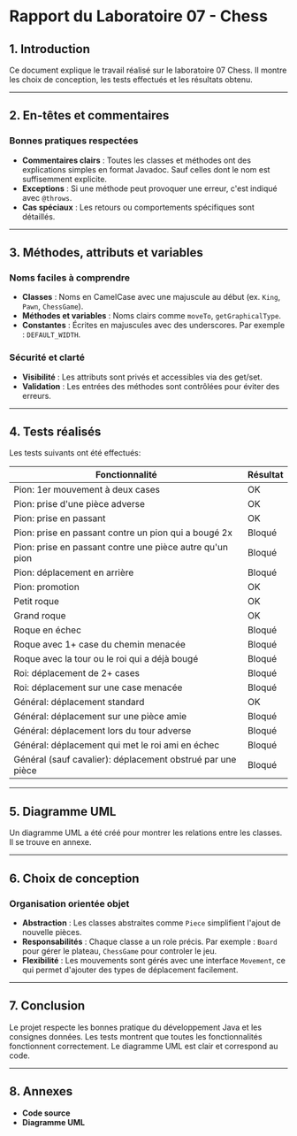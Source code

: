 # Rapport du Laboratoire 07 - Chess

## 1. Introduction
Ce document explique le travail réalisé sur le laboratoire 07 Chess. Il montre les choix de conception, les tests effectués et les résultats obtenu.

---

## 2. En-têtes et commentaires

### Bonnes pratiques respectées
- **Commentaires clairs** : Toutes les classes et méthodes ont des explications simples en format Javadoc. Sauf celles dont le nom est suffisemment explicite.
- **Exceptions** : Si une méthode peut provoquer une erreur, c'est indiqué avec `@throws`.
- **Cas spéciaux** : Les retours ou comportements spécifiques sont détaillés.
---

## 3. Méthodes, attributs et variables

### Noms faciles à comprendre
- **Classes** : Noms en CamelCase avec une majuscule au début (ex. `King`, `Pawn`, `ChessGame`).
- **Méthodes et variables** : Noms clairs comme `moveTo`, `getGraphicalType`.
- **Constantes** : Écrites en majuscules avec des underscores. Par exemple : `DEFAULT_WIDTH`.

### Sécurité et clarté
- **Visibilité** : Les attributs sont privés et accessibles via des get/set.
- **Validation** : Les entrées des méthodes sont contrôlées pour éviter des erreurs.

---

## 4. Tests réalisés

Les tests suivants ont été effectués:

| Fonctionnalité                                             | Résultat |
|------------------------------------------------------------|----------|
| Pion: 1er mouvement à deux cases                           | OK       |
| Pion: prise d'une pièce adverse                            | OK       |
| Pion: prise en passant                                     | OK       |
| Pion: prise en passant contre un pion qui a bougé 2x       | Bloqué   |
| Pion: prise en passant contre une pièce autre qu'un pion   | Bloqué   |
| Pion: déplacement en arrière                               | Bloqué   |
| Pion: promotion                                            | OK       |
| Petit roque                                                | OK       |
| Grand roque                                                | OK       |
| Roque en échec                                             | Bloqué   |
| Roque avec 1+ case du chemin menacée                       | Bloqué   |
| Roque avec la tour ou le roi qui a déjà bougé              | Bloqué   |
| Roi: déplacement de 2+ cases                               | Bloqué   |
| Roi: déplacement sur une case menacée                      | Bloqué   |
| Général: déplacement standard                              | OK       |
| Général: déplacement sur une pièce amie                    | Bloqué   |
| Général: déplacement lors du tour adverse                  | Bloqué   |
| Général: déplacement qui met le roi ami en échec           | Bloqué   |
| Général (sauf cavalier): déplacement obstrué par une pièce | Bloqué   |

---

## 5. Diagramme UML

Un diagramme UML a été créé pour montrer les relations entre les classes. Il se trouve en annexe.

---

## 6. Choix de conception

### Organisation orientée objet
- **Abstraction** : Les classes abstraites comme `Piece` simplifient l'ajout de nouvelle pièces.
- **Responsabilités** : Chaque classe a un role précis. Par exemple : `Board` pour gérer le plateau, `ChessGame` pour controler le jeu.
- **Flexibilité** : Les mouvements sont gérés avec une interface `Movement`, ce qui permet d'ajouter des types de déplacement facilement.

---

## 7. Conclusion
Le projet respecte les bonnes pratique du développement Java et les consignes données. Les tests montrent que toutes les fonctionnalités fonctionnent correctement. Le diagramme UML est clair et correspond au code.

---

## 8. Annexes
- **Code source** 
- **Diagramme UML** 

